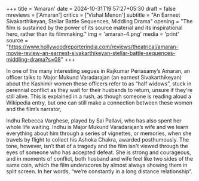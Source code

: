 +++
title = 'Amaran'
date = 2024-10-31T19:57:27+05:30
draft = false
mreviews = ['Amaran']
critics = ['Vishal Menon']
subtitle = "An Earnest Sivakarthikeyan, Stellar Battle Sequences, Middling Drama"
opening = "The film is sustained by the power of its source material and its inspirational hero, rather than its filmmaking."
img = 'amaran-4.png'
media = 'print'
source = "https://www.hollywoodreporterindia.com/reviews/theatrical/amaran-movie-review-an-earnest-sivakarthikeyan-stellar-battle-sequences-middling-drama?s=08"
+++

In one of the many interesting segues in Rajkumar Periasamy’s Amaran, an officer talks to Major Mukund Varadarajan (an earnest Sivakarthikeyan) about the Kashimir women these officers refer to as “half widows”, stuck in perennial conflict as they wait for their husbands to return, unsure if they're still alive. This is explained in a rush, as though someone is reading aloud a Wikipedia entry, but one can still make a connection between these women and the film’s narrator,

Indhu Rebecca Varghese, played by Sai Pallavi, who has also spent her whole life waiting. Indhu is Major Mukund Varadarajan’s wife and we learn everything about him through a series of vignettes, or memories, when she travels by flight to collect his Ashoka Chakra, awarded posthumously. The tone, however, isn’t that of a tragedy and the film isn't viewed through the eyes of someone who has accepted defeat. She is strong and courageous, and in moments of conflict, both husband and wife feel like two sides of the same coin, which the film underscores by almost always showing them in split screen. In her words, “we’re constantly in a long distance relationship”.
